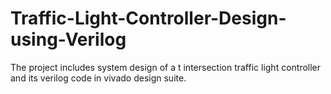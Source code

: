 # Traffic-Light-Controller-Design-using-Verilog

The project includes system design of a t intersection traffic light controller and its verilog code in vivado design suite.

